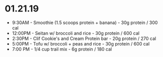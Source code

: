 # 01.21.19
* 9:30AM - Smoothie (1.5 scoops protein + banana) - 30g protein / 300 cal
* 12:00PM - Seitan w/ broccoli and rice - 30g protein / 600 cal
* 2:30PM - Clif Cookie's and Cream Protein bar - 20g protein / 270 cal
* 5:00PM - Tofu w/ broccoli + peas and rice - 30g protein / 600 cal
* 7:00 PM - 1/4 cup trail mix - 6g protein / 180 cal
